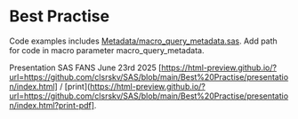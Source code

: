 # Best Practise

Code examples includes [Metadata/macro_query_metadata.sas](https://github.com/clsrskv/SAS/blob/main/Metadata/macro_query_metadata.sas). Add path for code in macro parameter macro_query_metadata.

Presentation SAS FANS June 23rd 2025 [https://html-preview.github.io/?url=https://github.com/clsrskv/SAS/blob/main/Best%20Practise/presentation/index.html] / [print](https://html-preview.github.io/?url=https://github.com/clsrskv/SAS/blob/main/Best%20Practise/presentation/index.html?print-pdf].
